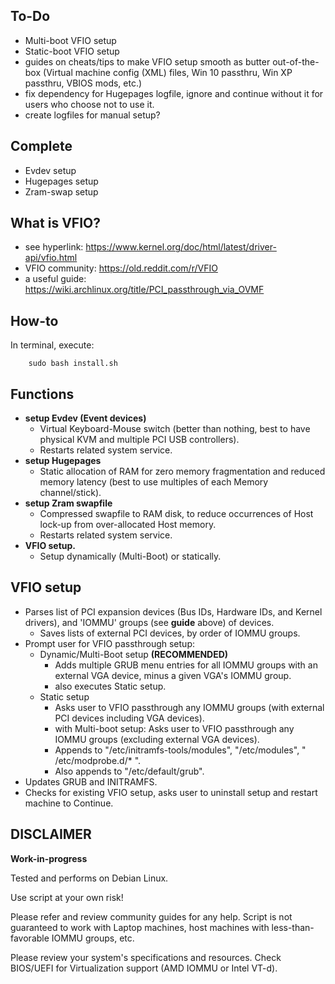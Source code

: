 ## To-Do
* Multi-boot VFIO setup
* Static-boot VFIO setup
* guides on cheats/tips to make VFIO setup smooth as butter out-of-the-box (Virtual machine config (XML) files, Win 10 passthru, Win XP passthru, VBIOS mods, etc.)
* fix dependency for Hugepages logfile, ignore and continue without it for users who choose not to use it.
* create logfiles for manual setup?

## Complete
* Evdev setup
* Hugepages setup
* Zram-swap setup

## What is VFIO?
* see hyperlink:        https://www.kernel.org/doc/html/latest/driver-api/vfio.html
* VFIO community:       https://old.reddit.com/r/VFIO
* a useful guide:       https://wiki.archlinux.org/title/PCI_passthrough_via_OVMF

## How-to
In terminal, execute:

        sudo bash install.sh

## Functions
* **setup Evdev (Event devices)**
    * Virtual Keyboard-Mouse switch (better than nothing, best to have physical KVM and multiple PCI USB controllers).
    * Restarts related system service.
* **setup Hugepages**
    * Static allocation of RAM for zero memory fragmentation and reduced memory latency (best to use multiples of each Memory channel/stick).
* **setup Zram swapfile**
    * Compressed swapfile to RAM disk, to reduce occurrences of Host lock-up from over-allocated Host memory.
    * Restarts related system service.
* **VFIO setup.**
    * Setup dynamically (Multi-Boot) or statically.

## VFIO setup
* Parses list of PCI expansion devices (Bus IDs, Hardware IDs, and Kernel drivers), and 'IOMMU' groups (see **guide** above) of devices.
    * Saves lists of external PCI devices, by order of IOMMU groups.
* Prompt user for VFIO passthrough setup:
    * Dynamic/Multi-Boot setup **(RECOMMENDED)**
        * Adds multiple GRUB menu entries for all IOMMU groups with an external VGA device, minus a given VGA's IOMMU group.
        * also executes Static setup.
    * Static setup
        * Asks user to VFIO passthrough any IOMMU groups (with external PCI devices including VGA devices).
        * with Multi-boot setup: Asks user to VFIO passthrough any IOMMU groups (excluding external VGA devices).
        * Appends to "/etc/initramfs-tools/modules", "/etc/modules", " /etc/modprobe.d/* ".
        * Also appends to "/etc/default/grub".         
* Updates GRUB and INITRAMFS.
* Checks for existing VFIO setup, asks user to uninstall setup and restart machine to Continue.

## DISCLAIMER
**Work-in-progress**

Tested and performs on Debian Linux.

Use script at your own risk!

Please refer and review community guides for any help. Script is not guaranteed to work with Laptop machines, host machines with less-than-favorable IOMMU groups, etc.

Please review your system's specifications and resources. Check BIOS/UEFI for Virtualization support (AMD IOMMU or Intel VT-d).
